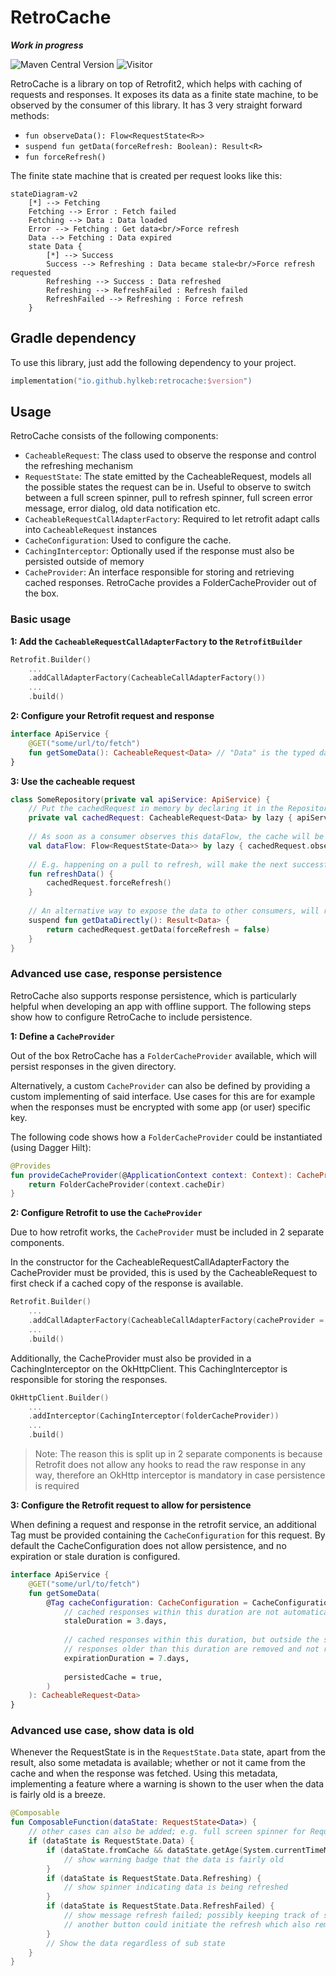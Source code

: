 # RetroCache
_**Work in progress**_

![Maven Central Version](https://img.shields.io/maven-central/v/io.github.hylkeb/retrocache)
![Visitor](https://visitor-badge.laobi.icu/badge?page_id=io.github.hylkeb-retrocache)

RetroCache is a library on top of Retrofit2, which helps with caching of requests and responses.
It exposes its data as a finite state machine, to be observed by the consumer of this library.
It has 3 very straight forward methods:
* `fun observeData(): Flow<RequestState<R>>`
* `suspend fun getData(forceRefresh: Boolean): Result<R>`
* `fun forceRefresh()`

The finite state machine that is created per request looks like this:

```mermaid
stateDiagram-v2
    [*] --> Fetching
    Fetching --> Error : Fetch failed
    Fetching --> Data : Data loaded
    Error --> Fetching : Get data<br/>Force refresh
    Data --> Fetching : Data expired
    state Data {
        [*] --> Success
        Success --> Refreshing : Data became stale<br/>Force refresh requested
        Refreshing --> Success : Data refreshed
        Refreshing --> RefreshFailed : Refresh failed
        RefreshFailed --> Refreshing : Force refresh
    }
```

## Gradle dependency

To use this library, just add the following dependency to your project.

```kotlin
implementation("io.github.hylkeb:retrocache:$version")
```

## Usage

RetroCache consists of the following components:
* `CacheableRequest`: The class used to observe the response and control the refreshing mechanism
* `RequestState`: The state emitted by the CacheableRequest, models all the possible states the request can be in. Useful to observe to switch between a full screen spinner, pull to refresh spinner, full screen error message, error dialog, old data notification etc.
* `CacheableRequestCallAdapterFactory`: Required to let retrofit adapt calls into `CacheableRequest` instances
* `CacheConfiguration`: Used to configure the cache.
* `CachingInterceptor`: Optionally used if the response must also be persisted outside of memory
* `CacheProvider`: An interface responsible for storing and retrieving cached responses. RetroCache provides a FolderCacheProvider out of the box.

### Basic usage

**1: Add the `CacheableRequestCallAdapterFactory` to the `RetrofitBuilder`**
```kotlin
Retrofit.Builder()
    ...
    .addCallAdapterFactory(CacheableCallAdapterFactory())
    ...
    .build()
```

**2: Configure your Retrofit request and response**
```kotlin
interface ApiService {
    @GET("some/url/to/fetch")
    fun getSomeData(): CacheableRequest<Data> // "Data" is the typed data as converted by the registered ConverterFactory
}
```

**3: Use the cacheable request**
```kotlin
class SomeRepository(private val apiService: ApiService) {
    // Put the cachedRequest in memory by declaring it in the Repository layer
    private val cachedRequest: CacheableRequest<Data> by lazy { apiService.getSomeData() }
    
    // As soon as a consumer observes this dataFlow, the cache will be used and if not available the api will be executed
    val dataFlow: Flow<RequestState<Data>> by lazy { cachedRequest.observeData() }
    
    // E.g. happening on a pull to refresh, will make the next successful response is from the remote, which will be emitted to the dataFlow that is still being observed
    fun refreshData() {
        cachedRequest.forceRefresh()
    }
    
    // An alternative way to expose the data to other consumers, will return the data once its available
    suspend fun getDataDirectly(): Result<Data> {
        return cachedRequest.getData(forceRefresh = false)
    }
}
```

### Advanced use case, response persistence

RetroCache also supports response persistence, which is particularly helpful when developing an app with offline support.
The following steps show how to configure RetroCache to include persistence.

**1: Define a `CacheProvider`**

Out of the box RetroCache has a `FolderCacheProvider` available, which will persist responses in the given directory.

Alternatively, a custom `CacheProvider` can also be defined by providing a custom implementing of said interface. Use cases for this are for example when the responses must be encrypted with some app (or user) specific key.

The following code shows how a `FolderCacheProvider` could be instantiated (using Dagger Hilt):
```kotlin
@Provides
fun provideCacheProvider(@ApplicationContext context: Context): CacheProvider {
    return FolderCacheProvider(context.cacheDir)
}
```

**2: Configure Retrofit to use the `CacheProvider`**

Due to how retrofit works, the `CacheProvider` must be included in 2 separate components. 

In the constructor for the CacheableRequestCallAdapterFactory the CacheProvider must be provided, this is used by the CacheableRequest to first check if a cached copy of the response is available.
```kotlin
Retrofit.Builder()
    ...
    .addCallAdapterFactory(CacheableCallAdapterFactory(cacheProvider = folderCacheProvider)) // as instantiated in the previous step
    ...
    .build()
```

Additionally, the CacheProvider must also be provided in a CachingInterceptor on the OkHttpClient. This CachingInterceptor is responsible for storing the responses.
```kotlin
OkHttpClient.Builder()
    ...
    .addInterceptor(CachingInterceptor(folderCacheProvider))
    ...
    .build()
```

> Note: The reason this is split up in 2 separate components is because Retrofit does not allow any hooks to read the raw response in any way, therefore an OkHttp interceptor is mandatory in case persistence is required

**3: Configure the Retrofit request to allow for persistence**

When defining a request and response in the retrofit service, an additional Tag must be provided containing the `CacheConfiguration` for this request.
By default the CacheConfiguration does not allow persistence, and no expiration or stale duration is configured.

```kotlin
interface ApiService {
    @GET("some/url/to/fetch")
    fun getSomeData(
        @Tag cacheConfiguration: CacheConfiguration = CacheConfiguration(
            // cached responses within this duration are not automatically refreshed
            staleDuration = 3.days,
            
            // cached responses within this duration, but outside the stale duration, are automatically refreshed while also directly returning the cached response. (e.g. immediately going to Refreshing)
            // responses older than this duration are removed and not returned, and a new apicall is being executed to get a new copy 
            expirationDuration = 7.days,  
            
            persistedCache = true,
        )
    ): CacheableRequest<Data>
}
```

### Advanced use case, show data is old

Whenever the RequestState is in the `RequestState.Data` state, apart from the result, also some metadata is available; whether or not it came from the cache and when the response was fetched.
Using this metadata, implementing a feature where a warning is shown to the user when the data is fairly old is a breeze.
```kotlin
@Composable
fun ComposableFunction(dataState: RequestState<Data>) {
    // other cases can also be added; e.g. full screen spinner for RequestState.Fetching and full screen error for RequestState.Error
    if (dataState is RequestState.Data) {
        if (dataState.fromCache && dataState.getAge(System.currentTimeMillis()) > 5.days) {
            // show warning badge that the data is fairly old
        }
        if (dataState is RequestState.Data.Refreshing) {
            // show spinner indicating data is being refreshed
        }
        if (dataState is RequestState.Data.RefreshFailed) {
            // show message refresh failed; possibly keeping track of some local state to hide the message once dismissed
            // another button could initiate the refresh which also removes this message 
        }
        // Show the data regardless of sub state
    }
}
```
